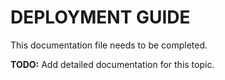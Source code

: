 # DEPLOYMENT GUIDE

This documentation file needs to be completed.

**TODO:** Add detailed documentation for this topic.
